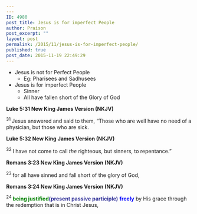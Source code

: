 ```yaml
---
---
ID: 4980
post_title: Jesus is for imperfect People
author: Praison
post_excerpt: ""
layout: post
permalink: /2015/11/jesus-is-for-imperfect-people/
published: true
post_date: 2015-11-19 22:49:29
---
```

<ul>
	<li>Jesus is not for Perfect People
<ul>
	<li>Eg: Pharisees and Sadhusees</li>
</ul>
</li>
	<li>Jesus is for imperfect People
<ul>
	<li>Sinner</li>
	<li>All have fallen short of the Glory of God</li>
</ul>
</li>
</ul>
<p class="passage-display"><strong><span class="passage-display-bcv">Luke 5:31
</span><span class="passage-display-version">New King James Version (NKJV)</span></strong></p>
<span id="en-NKJV-25139" class="text Luke-5-31"><sup class="versenum">31 </sup>Jesus answered and said to them, <span class="woj">“Those who are well have no need of a physician, but those who are sick.</span></span>
<p class="passage-display"><strong><span class="passage-display-bcv">Luke 5:32
</span><span class="passage-display-version">New King James Version (NKJV)</span></strong></p>
<span id="en-NKJV-25140" class="text Luke-5-32"><sup class="versenum">32 </sup><span class="woj">I have not come to call <i>the</i> righteous, but sinners, to repentance.”</span></span>
<p class="passage-display"><strong><span class="passage-display-bcv">Romans 3:23
</span><span class="passage-display-version">New King James Version (NKJV)</span></strong></p>
<span id="en-NKJV-28015" class="text Rom-3-23"><sup class="versenum">23 </sup>for all have sinned and fall short of the glory of God,</span>
<p class="passage-display"><strong><span class="passage-display-bcv">Romans 3:24
</span><span class="passage-display-version">New King James Version (NKJV)</span></strong></p>
<span id="en-NKJV-28016" class="text Rom-3-24"><sup class="versenum">24 </sup><span style="color: #008000;"><strong>being justified</strong></span><span style="color: #333399;"><strong>(present passive participle)</strong></span> <span style="color: #0000ff;"><strong>freely</strong></span> by His grace through the redemption that is in Christ Jesus,</span>
